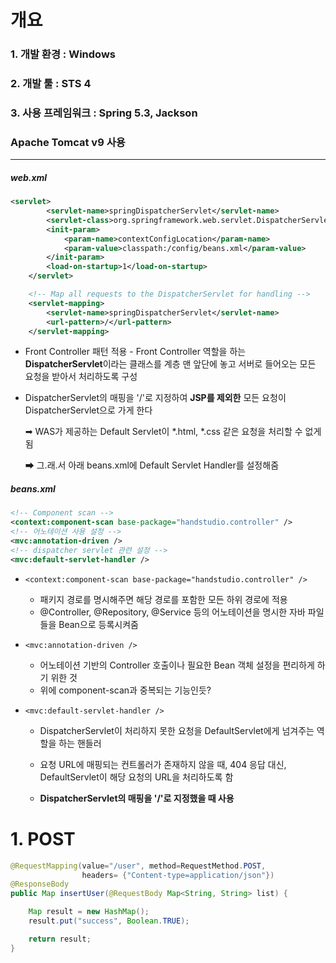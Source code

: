 # 개요

### 1. 개발 환경 : Windows

### 2. 개발 툴 : STS 4

### 3. 사용 프레임워크 : Spring 5.3, Jackson

### Apache Tomcat v9 사용



------



##### web.xml

```xml
<servlet>
		<servlet-name>springDispatcherServlet</servlet-name>
		<servlet-class>org.springframework.web.servlet.DispatcherServlet</servlet-class>
		<init-param>
			<param-name>contextConfigLocation</param-name>
			<param-value>classpath:/config/beans.xml</param-value>
		</init-param>
		<load-on-startup>1</load-on-startup>
	</servlet>

	<!-- Map all requests to the DispatcherServlet for handling -->
	<servlet-mapping>
		<servlet-name>springDispatcherServlet</servlet-name>
		<url-pattern>/</url-pattern>
	</servlet-mapping>
```

* Front Controller 패턴 적용 - Front Controller 역할을 하는 **DispatcherServlet**이라는 클래스를 계층 맨 앞단에 놓고 서버로 들어오는 모든 요청을 받아서 처리하도록 구성

* DispatcherServlet의 매핑을 '/'로 지정하여 **JSP를 제외한** 모든 요청이 DispatcherServlet으로 가게 한다

  ➡ WAS가 제공하는 Default Servlet이 *.html, *.css 같은 요청을 처리할 수 없게 됨

  ➡ 그.래.서 아래 beans.xml에 Default Servlet Handler를 설정해줌



##### beans.xml

```xml
<!-- Component scan -->
<context:component-scan base-package="handstudio.controller" />
<!-- 어노테이션 사용 설정 -->
<mvc:annotation-driven />
<!-- dispatcher servlet 관련 설정 -->
<mvc:default-servlet-handler />
```

* `<context:component-scan base-package="handstudio.controller" />`

  * 패키지 경로를 명시해주면 해당 경로를 포함한 모든 하위 경로에 적용
  * @Controller, @Repository, @Service 등의 어노테이션을 명시한 자바 파일들을 Bean으로 등록시켜줌

* `<mvc:annotation-driven />`

  * 어노테이션 기반의 Controller 호출이나 필요한 Bean 객체 설정을 편리하게 하기 위한 것
  * 위에 component-scan과 중복되는 기능인듯?

* `<mvc:default-servlet-handler />`

  * DispatcherServlet이 처리하지 못한 요청을 DefaultServlet에게 넘겨주는 역할을 하는 핸들러

  * 요청 URL에 매핑되는 컨트롤러가 존재하지 않을 때, 404 응답 대신, DefaultServlet이 해당 요청의 URL을 처리하도록 함

  * **DispatcherServlet의 매핑을 '/'로 지정했을 때 사용**



# 1. POST

```java
@RequestMapping(value="/user", method=RequestMethod.POST,
                headers= {"Content-type=application/json"})
@ResponseBody
public Map insertUser(@RequestBody Map<String, String> list) {

    Map result = new HashMap();
    result.put("success", Boolean.TRUE);

    return result;
}
```





